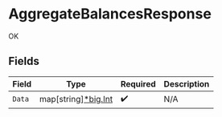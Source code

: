 # AggregateBalancesResponse

OK


## Fields

| Field                                                  | Type                                                   | Required                                               | Description                                            |
| ------------------------------------------------------ | ------------------------------------------------------ | ------------------------------------------------------ | ------------------------------------------------------ |
| `Data`                                                 | map[string][*big.Int](https://pkg.go.dev/math/big#Int) | :heavy_check_mark:                                     | N/A                                                    |